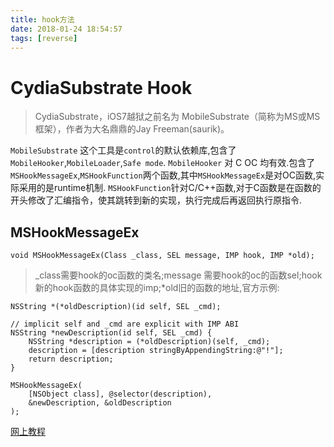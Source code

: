 ```yaml
---
title: hook方法
date: 2018-01-24 18:54:57
tags: [reverse]
---
```



# CydiaSubstrate Hook
> CydiaSubstrate，iOS7越狱之前名为 MobileSubstrate（简称为MS或MS框架），作者为大名鼎鼎的Jay Freeman(saurik)。

`MobileSubstrate` 这个工具是`control`的默认依赖库,包含了`MobileHooker`,`MobileLoader`,`Safe mode`.
`MobileHooker` 对 C OC 均有效.包含了`MSHookMessageEx`,`MSHookFunction`两个函数,其中`MSHookMessageEx`是对OC函数,实际采用的是runtime机制.
`MSHookFunction`针对C/C++函数,对于C函数是在函数的开头修改了汇编指令，使其跳转到新的实现，执行完成后再返回执行原指令.

## MSHookMessageEx

```
void MSHookMessageEx(Class _class, SEL message, IMP hook, IMP *old);
```
> _class需要hook的oc函数的类名;message 需要hook的oc的函数sel;hook新的hook函数的具体实现的imp;*old旧的函数的地址,官方示例:


```
NSString *(*oldDescription)(id self, SEL _cmd);

// implicit self and _cmd are explicit with IMP ABI
NSString *newDescription(id self, SEL _cmd) {
    NSString *description = (*oldDescription)(self, _cmd);
    description = [description stringByAppendingString:@"!"];
    return description;
}

MSHookMessageEx(
    [NSObject class], @selector(description),
    &newDescription, &oldDescription
);
```

[网上教程](https://www.jianshu.com/p/3479f9632a6f)



